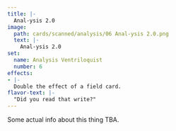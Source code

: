 ```yaml
---
title: |-
  Anal-ysis 2.0
image: 
  path: cards/scanned/analysis/06 Anal-ysis 2.0.png
  text: |-
    Anal-ysis 2.0
set:
  name: Analysis Ventriloquist
  number: 6
effects: 
- |-
  Double the effect of a field card.
flavor-text: |-
  "Did you read that write?"
---
```

Some actual info about this thing TBA.
